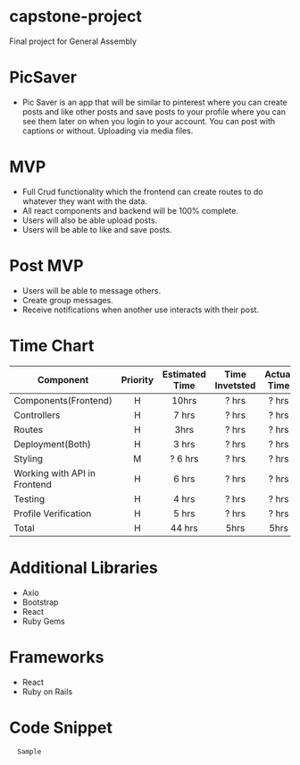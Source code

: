 # capstone-project

Final project for General Assembly

# PicSaver

- Pic Saver is an app that will be similar to pinterest where you can create posts and 
  like other posts and save posts to your profile where you can see them later on when you login to your account. You can post with captions or without. 
  Uploading via media files. 
  
  
# MVP

- Full Crud functionality which the frontend can create routes to do whatever they want with the data.  
- All react components and backend will be 100% complete. 
- Users will also be able upload posts.
- Users will be able to like and save posts. 

# Post MVP
- Users will be able to message others.
- Create group messages.
- Receive notifications when another use interacts with their post.

# Time Chart 

| Component | Priority | Estimated Time | Time Invetsted | Actual Time |
| --- | :---: |  :---: | :---: | :---: |
| Components(Frontend) | H | 10hrs| ? hrs | ? hrs |
| Controllers | H | 7 hrs | ? hrs | ? hrs |
| Routes | H | 3hrs | ? hrs | ? hrs |
| Deployment(Both) | H | 3 hrs | ? hrs | ? hrs |
| Styling | M | ? 6 hrs | ? hrs | ? hrs |
| Working with API in Frontend | H | 6 hrs | ? hrs | ? hrs |
| Testing | H | 4 hrs | ? hrs | ? hrs |
| Profile Verification | H | 5 hrs | ? hrs | ? hrs |
| Total | H | 44 hrs| 5hrs | 5hrs |


# Additional Libraries

- Axio
- Bootstrap
- React
- Ruby Gems

# Frameworks

- React
- Ruby on Rails



# Code Snippet 
```
  Sample
  ```
